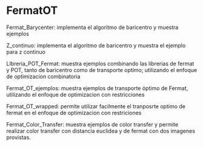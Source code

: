 # FermatOT

Fermat_Barycenter: implementa el algoritmo de baricentro y muestra ejemplos

Z_continuo: implementa el algoritmo de baricentro y muestra el ejemplo para z continuo

LIbreria_POT_Fermat: muestra ejemplos combinando las librerias de fermat y POT, tanto de baricentro como de transporte optimo; utilizando el enfoque de optimizacion combinatoria

Fermat_OT_ejemplos: muestra ejemplos de transporte óptimo de Fermat, utilizando el enfoque de optimizacion con restricciones

Fermat_OT_wrapped: permite utilizar facilmente el tranposrte optimo de fermat en el enfoque de optimizacion con restriciones

Fermat_Color_Transfer: muestra ejemplos de color transfer y permite realizar color transfer con distancia euclidea y de fermat con dos imagenes provistas.


